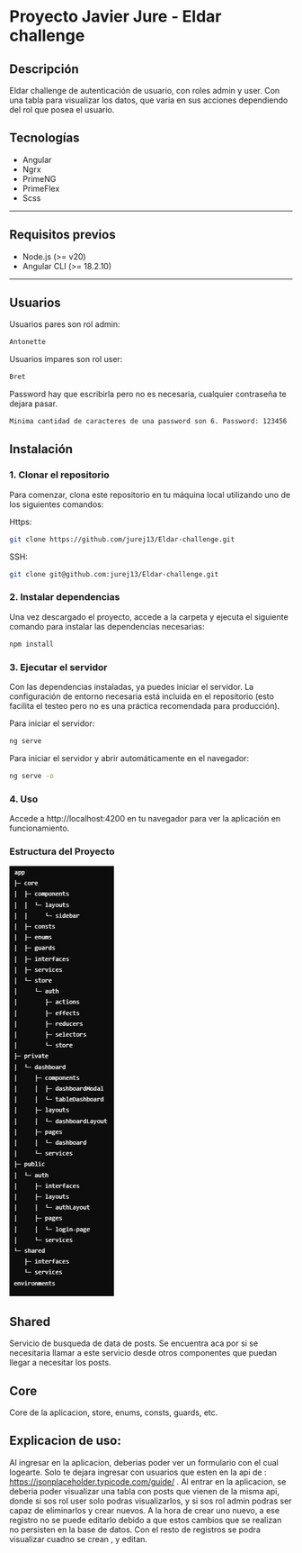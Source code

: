 # Proyecto Javier Jure - Eldar challenge

## Descripción

Eldar challenge de autenticación de usuario, con roles admin y user. Con una tabla para visualizar los datos, que varia en sus acciones dependiendo del rol que posea el usuario.

## Tecnologías

- Angular
- Ngrx
- PrimeNG
- PrimeFlex
- Scss

---

## Requisitos previos

- Node.js (>= v20)
- Angular CLI (>= 18.2.10)

---

## Usuarios

Usuarios pares son rol admin:

```bash
Antonette
```

Usuarios impares son rol user:

```bash
Bret
```

Password hay que escribirla pero no es necesaria, cualquier contraseña te dejara pasar.

```bash
Minima cantidad de caracteres de una password son 6. Password: 123456
```

## Instalación

### 1. Clonar el repositorio

Para comenzar, clona este repositorio en tu máquina local utilizando uno de los siguientes comandos:

Https:

```bash
git clone https://github.com/jurej13/Eldar-challenge.git
```

SSH:

```bash
git clone git@github.com:jurej13/Eldar-challenge.git
```

### 2. Instalar dependencias

Una vez descargado el proyecto, accede a la carpeta y ejecuta el siguiente comando para instalar las dependencias necesarias:

```bash
npm install
```

### 3. Ejecutar el servidor

Con las dependencias instaladas, ya puedes iniciar el servidor. La configuración de entorno necesaria está incluida en el repositorio (esto facilita el testeo pero no es una práctica recomendada para producción).

Para iniciar el servidor:

```bash
ng serve
```

Para iniciar el servidor y abrir automáticamente en el navegador:

```bash
ng serve -o
```

### 4. Uso

Accede a http://localhost:4200 en tu navegador para ver la aplicación en funcionamiento.

### Estructura del Proyecto

![alt text]({7371C77C-C029-46BA-BCD6-7D322B3E3039}.png)

## Shared

Servicio de busqueda de data de posts. Se encuentra aca por si se necesitaria llamar a este servicio desde otros componentes que puedan llegar a necesitar los posts.

## Core

Core de la aplicacion, store, enums, consts, guards, etc.

## Explicacion de uso:

Al ingresar en la aplicacion, deberias poder ver un formulario con el cual logearte. Solo te dejara ingresar con usuarios que esten en la api de : https://jsonplaceholder.typicode.com/guide/ . Al entrar en la aplicacion, se deberia poder visualizar una tabla con posts que vienen de la misma api, donde si sos rol user solo podras visualizarlos, y si sos rol admin podras ser capaz de eliminarlos y crear nuevos. A la hora de crear uno nuevo, a ese registro no se puede editarlo debido a que estos cambios que se realizan no persisten en la base de datos. Con el resto de registros se podra visualizar cuadno se crean , y editan.
